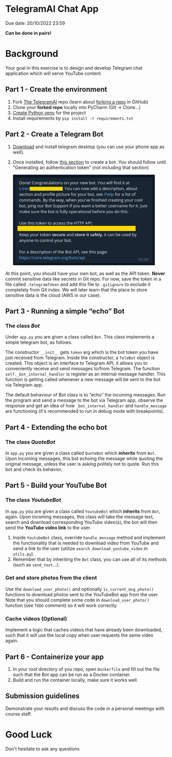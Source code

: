 # TelegramAI Chat App

Due date: 20/10/2022 23:59  

**Can be done in pairs!**

# Background

Your goal in this exercise is to design and develop Telegram chat application which will serve YouTube content. 

## Part 1 - Create the environment

1. Fork [The TelegramAI](https://github.com/alonitac/TelegramAI.git) repo (learn about [forking a repo](https://docs.github.com/en/get-started/quickstart/fork-a-repo) in GitHub)
2. Clone your **forked repo** locally into PyCharm (Git -> Clone...)
3. [Create Python venv](https://www.jetbrains.com/help/pycharm/creating-virtual-environment.html) for the project
4. Install requirements by `pip install -r requirements.txt`


## Part 2 - Create a Telegram Bot

1. <a href="https://desktop.telegram.org/" target="_blank">Download</a> and install telegram desktop (you can use your phone app as well).
2. Once installed, follow <a href="https://core.telegram.org/bots#6-botfather">this section</a> to create a bot. You should follow until “Generating an authentication token” (not including that section)

   ![telegramBot](img/telegramToken.png)

At this point, you should have your own bot, as well as the API token. **Never** commit sensitive data like secrets in Git repo. For now, save the token in a file called `.telegramToken` and add this file to `.gitignore` to exclude it completely from Git index. We will later learn that the place to store sensitive data is the cloud (AWS in our case).


## Part 3 - Running a simple “echo” Bot

### The class _Bot_
Under `app.py` you are given a class called `Bot`. This class implements a simple telegram bot, as follows.  

The constructor `__init__` gets `token` arg which is the bot token you have just received from Telegram. Inside the constructor, a `TeleBot` object is created. This object is an interface to Telegram API, it allows you to conveniently receive and send messages to/from Telegram. 
The function `self._bot_internal_handler` is register as an internal message handler. This function is getting called whenever a new message will be sent to the bot via Telegram app.

The default behaviour of Bot class is to “echo” the incoming messages. 
Run the program and send a message to the bot via Telegram app, observe the response and get an idea of how `_bot_internal_handler` and `handle_message` are functioning (it's recommended to run in debug mode with breakpoints).

## Part 4 - Extending the echo bot

### The class _QuoteBot_

In `app.py` you are given a class called `QuoteBot` which **inherits** from `Bot`. Upon incoming messages, this bot echoing the message while quoting the original message, unless the user is asking politely not to quote.
Run this bot and check its behavior.

## Part 5 - Build your YouTube Bot

### The class _YoutubeBot_

In `app.py` you are given a class called `YoutubeBot` which **inherits** from `Bot`, again.
Upon incoming messages, this class will take the message text, search and download corresponding YouTube video(s), the bot will then send the **YouTube video link** to the user.

1. Inside `YoutubeBot` class, override `handle_message` method and implement the functionality that is needed to download video from YouTube and send a link to the user (utilize `search_download_youtube_video` in `utils.py`).
2. Remember that by inheriting the `Bot` class, you can use all of its methods (such as `send_text`...).

### Get and store photos from the client

Use the `download_user_photo()` and optionally `is_current_msg_photo()` functions to download photos sent to the YouTubeBot app from the user.
Note that you should complete some code in `download_user_photo()` function (see `TODO` comment) so it will work correctly. 

### Cache videos (Optional)

Implement a logic that caches videos that have already been downloaded, such that it will use the local copy when user requests the same video again. 

## Part 6 - Containerize your app 

1. In your root directory of you repo, open `Dockerfile` and fill out the file such that the Bot app can be run as a Docker container.
2. Build and run the container locally, make sure it works well. 

## Submission guidelines

Demonstrate your results and discuss the code in a personal meetings with course staff.

# Good Luck

Don't hesitate to ask any questions